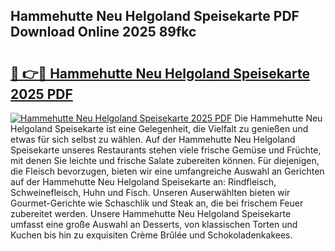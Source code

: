 ## Hammehutte Neu Helgoland Speisekarte PDF Download Online 2025 89fkc

# <h2><a href="http://gc6car.nevu.top/?p=Hammehutte+Neu+Helgoland+Speisekarte">🔗 👉🔴 Hammehutte Neu Helgoland Speisekarte 2025 PDF</a></h2>

[![Hammehutte Neu Helgoland Speisekarte 2025 PDF](https://i.imgur.com/dBaPXMq.png)](http://gc6car.nevu.top/?p=Hammehutte+Neu+Helgoland+Speisekarte)
Die Hammehutte Neu Helgoland Speisekarte ist eine Gelegenheit, die Vielfalt zu genießen und etwas für sich selbst zu wählen. Auf der Hammehutte Neu Helgoland Speisekarte unseres Restaurants stehen viele frische Gemüse und Früchte, mit denen Sie leichte und frische Salate zubereiten können. Für diejenigen, die Fleisch bevorzugen, bieten wir eine umfangreiche Auswahl an Gerichten auf der Hammehutte Neu Helgoland Speisekarte an: Rindfleisch, Schweinefleisch, Huhn und Fisch. Unseren Auserwählten bieten wir Gourmet-Gerichte wie Schaschlik und Steak an, die bei frischem Feuer zubereitet werden. Unsere Hammehutte Neu Helgoland Speisekarte umfasst eine große Auswahl an Desserts, von klassischen Torten und Kuchen bis hin zu exquisiten Crème Brûlée und Schokoladenkakees.
